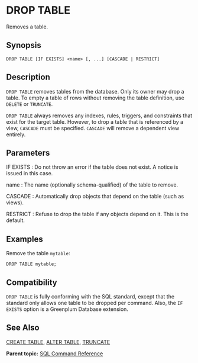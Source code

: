 # DROP TABLE 

Removes a table.

## Synopsis 

``` {#sql_command_synopsis}
DROP TABLE [IF EXISTS] <name> [, ...] [CASCADE | RESTRICT]
```

## Description 

`DROP TABLE` removes tables from the database. Only its owner may drop a table. To empty a table of rows without removing the table definition, use `DELETE` or `TRUNCATE`.

`DROP TABLE` always removes any indexes, rules, triggers, and constraints that exist for the target table. However, to drop a table that is referenced by a view, `CASCADE` must be specified. `CASCADE` will remove a dependent view entirely.

## Parameters 

IF EXISTS
:   Do not throw an error if the table does not exist. A notice is issued in this case.

name
:   The name \(optionally schema-qualified\) of the table to remove.

CASCADE
:   Automatically drop objects that depend on the table \(such as views\).

RESTRICT
:   Refuse to drop the table if any objects depend on it. This is the default.

## Examples 

Remove the table `mytable`:

```
DROP TABLE mytable;
```

## Compatibility 

`DROP TABLE` is fully conforming with the SQL standard, except that the standard only allows one table to be dropped per command. Also, the `IF EXISTS` option is a Greenplum Database extension.

## See Also 

[CREATE TABLE](CREATE_TABLE.html), [ALTER TABLE](ALTER_TABLE.html), [TRUNCATE](TRUNCATE.html)

**Parent topic:** [SQL Command Reference](../sql_commands/sql_ref.html)

